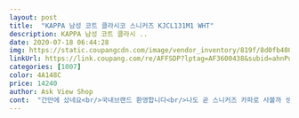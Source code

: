 ```yaml
---
layout: post 
title:  "KAPPA 남성 코트 클라시코 스니커즈 KJCL131M1 WHT" 
description: KAPPA 남성 코트 클라시 ..
date: 2020-07-18 06:44:28 
img: https://static.coupangcdn.com/image/vendor_inventory/819f/8d0fb40048276889c1370cf7c9759549b510bd9583057a31a15a13c0c132.jpg 
linkUrl: https://link.coupang.com/re/AFFSDP?lptag=AF3600438&subid=ahnPublicAsk&pageKey=1263497464&itemId=2265189416&vendorItemId=70268280471&traceid=V0-113-52ea1d938a46924c 
categories: [1007] 
color: 4A148C 
price: 14240 
author: Ask View Shop 
cont:  "간만에 샀네요<br/>국내브랜드 환영합니다<br/>나도 곧 스니커즈 카파로 사볼까 생각중이에요<br/>냄새나서<br/>번갈아 신으라고 사줬어요<br/>불편한거는 안 신더라구요<br/>색도 바라지도 않고 쿠션감도 좋고<br/>싸이즈커요<br/>애가 운동화를 하나만 너무 주구장창 신어서<br/>애들이 워낙 빨리 자라니까<br/>예전에 아들 운동화 사줬는데<br/>완전 탱큐입니다<br/>이건 밸크로라 쉽게 신네요<br/>이건 신기 편할거 같아서요<br/>이정도 가격에 이품질이면<br/>좋은 제품 잘만들어 주시고 가격도 저렴하게 부탁드립니다 ㅎ<br/>진짜 잘 신었었죠<br/>카파<br/>한치수 크게 사서 여름에 덜 불편할것 같아요<br/>흰색 스니커즈 사주고 싶었는데<br/>" 
---
```

